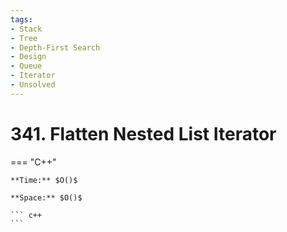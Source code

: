 ```yaml
---
tags:
- Stack
- Tree
- Depth-First Search
- Design
- Queue
- Iterator
- Unsolved
---
```



# 341. Flatten Nested List Iterator

=== "C++"

    **Time:** $O()$

    **Space:** $O()$

    ``` c++
    ```